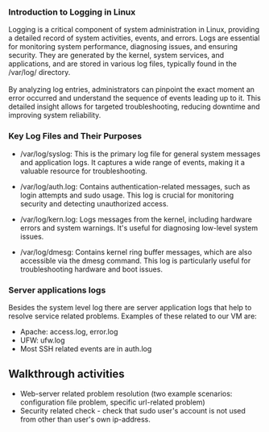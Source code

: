 
### Introduction to Logging in Linux

Logging is a critical component of system administration in Linux, providing a detailed record of system activities, events, and errors. Logs are essential for monitoring system performance, diagnosing issues, and ensuring security. They are generated by the kernel, system services, and applications, and are stored in various log files, typically found in the /var/log/ directory.  
</br>By analyzing log entries, administrators can pinpoint the exact moment an error occurred and understand the sequence of events leading up to it. This detailed insight allows for targeted troubleshooting, reducing downtime and improving system reliability.

### Key Log Files and Their Purposes

* /var/log/syslog: This is the primary log file for general system messages and application logs. It captures a wide range of events, making it a valuable resource for troubleshooting.

* /var/log/auth.log: Contains authentication-related messages, such as login attempts and sudo usage. This log is crucial for monitoring security and detecting unauthorized access.

* /var/log/kern.log: Logs messages from the kernel, including hardware errors and system warnings. It's useful for diagnosing low-level system issues.

* /var/log/dmesg: Contains kernel ring buffer messages, which are also accessible via the dmesg command. This log is particularly useful for troubleshooting hardware and boot issues.

### Server applications logs  
Besides the system level log there are server application logs that help to resolve service related problems. Examples of these related to our VM are:  
* Apache: access.log, error.log
* UFW: ufw.log
* Most SSH related events are in auth.log

## Walkthrough activities
* Web-server related problem resolution (two example scenarios: configuration file problem, specific url-related problem)
* Security related check - check that sudo user's account is not used from other than user's own ip-address.
  
